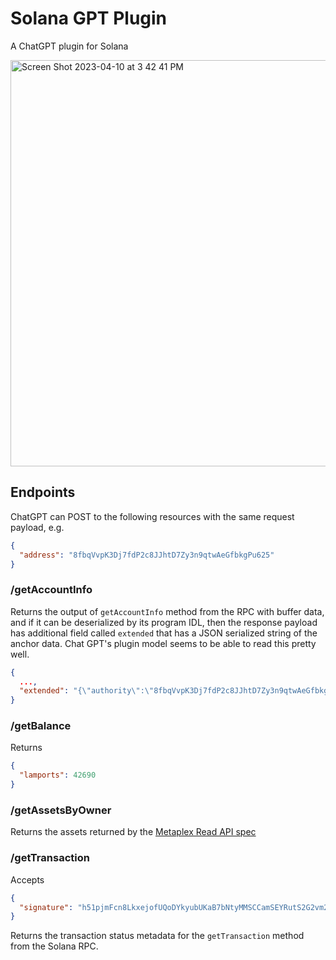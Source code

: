 # Solana GPT Plugin
A ChatGPT plugin for Solana

<img width="650" alt="Screen Shot 2023-04-10 at 3 42 41 PM" src="https://user-images.githubusercontent.com/7481857/231182274-40b42f0e-5e5d-4050-9e31-2f75375481c1.png">

## Endpoints

ChatGPT can POST to the following resources with the same request payload, e.g.
```json
{
  "address": "8fbqVvpK3Dj7fdP2c8JJhtD7Zy3n9qtwAeGfbkgPu625"
}
```

### /getAccountInfo

Returns the output of `getAccountInfo` method from the RPC with buffer data, and if it can be deserialized by its program IDL, then the response payload has additional field called `extended` that has a JSON serialized string of the anchor data. Chat GPT's plugin model seems to be able to read this pretty well.
```json
{
  ...,
  "extended": "{\"authority\":\"8fbqVvpK3Dj7fdP2c8JJhtD7Zy3n9qtwAeGfbkgPu625\",\"numMinted\":50}"
}
```

### /getBalance

Returns
```json
{
  "lamports": 42690
}
```

### /getAssetsByOwner

Returns the assets returned by the [Metaplex Read API spec](https://github.com/metaplex-foundation/api-specifications/blob/main/specifications/read_api/openrpc_spec.json)

### /getTransaction

Accepts
```json
{
  "signature": "h51pjmFcn8LkxejofUQoDYkyubUKaB7bNtyMMSCCamSEYRutS2G2vm2w1ERShko8boRqdaaTAs4MR6sGYkTByNF"
}
```

Returns the transaction status metadata for the `getTransaction` method from the Solana RPC.
